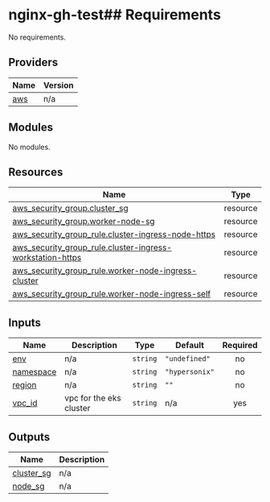 # nginx-gh-test## Requirements

No requirements.

## Providers

| Name | Version |
|------|---------|
| <a name="provider_aws"></a> [aws](#provider\_aws) | n/a |

## Modules

No modules.

## Resources

| Name | Type |
|------|------|
| [aws_security_group.cluster_sg](https://registry.terraform.io/providers/hashicorp/aws/latest/docs/resources/security_group) | resource |
| [aws_security_group.worker-node-sg](https://registry.terraform.io/providers/hashicorp/aws/latest/docs/resources/security_group) | resource |
| [aws_security_group_rule.cluster-ingress-node-https](https://registry.terraform.io/providers/hashicorp/aws/latest/docs/resources/security_group_rule) | resource |
| [aws_security_group_rule.cluster-ingress-workstation-https](https://registry.terraform.io/providers/hashicorp/aws/latest/docs/resources/security_group_rule) | resource |
| [aws_security_group_rule.worker-node-ingress-cluster](https://registry.terraform.io/providers/hashicorp/aws/latest/docs/resources/security_group_rule) | resource |
| [aws_security_group_rule.worker-node-ingress-self](https://registry.terraform.io/providers/hashicorp/aws/latest/docs/resources/security_group_rule) | resource |

## Inputs

| Name | Description | Type | Default | Required |
|------|-------------|------|---------|:--------:|
| <a name="input_env"></a> [env](#input\_env) | n/a | `string` | `"undefined"` | no |
| <a name="input_namespace"></a> [namespace](#input\_namespace) | n/a | `string` | `"hypersonix"` | no |
| <a name="input_region"></a> [region](#input\_region) | n/a | `string` | `""` | no |
| <a name="input_vpc_id"></a> [vpc\_id](#input\_vpc\_id) | vpc for the eks cluster | `string` | n/a | yes |

## Outputs

| Name | Description |
|------|-------------|
| <a name="output_cluster_sg"></a> [cluster\_sg](#output\_cluster\_sg) | n/a |
| <a name="output_node_sg"></a> [node\_sg](#output\_node\_sg) | n/a |

